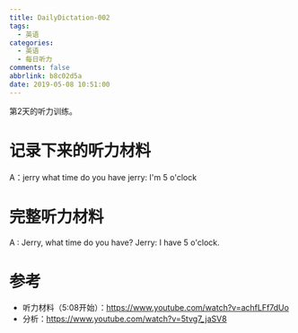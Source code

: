 ```yaml
---
title: DailyDictation-002
tags:
  - 英语
categories:
  - 英语
  - 每日听力
comments: false
abbrlink: b8c02d5a
date: 2019-05-08 10:51:00
---
```


第2天的听力训练。

<!-- more -->

# 记录下来的听力材料

A：jerry what time do you have
jerry: I'm 5 o'clock

# 完整听力材料

A    : Jerry, what time do you have?
Jerry: I have 5 o'clock.

# 参考

* 听力材料（5:08开始）：https://www.youtube.com/watch?v=achfLFf7dUo
* 分析：https://www.youtube.com/watch?v=5tvg7_jaSV8
